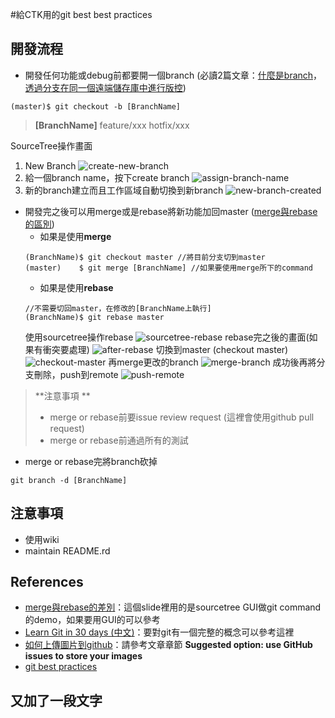 #給CTK用的git best best practices

## 開發流程
- 開發任何功能或debug前都要開一個branch (必讀2篇文章：[什麼是branch](https://github.com/doggy8088/Learn-Git-in-30-days/blob/master/docs/08%20%E9%97%9C%E6%96%BC%E5%88%86%E6%94%AF%E7%9A%84%E5%9F%BA%E6%9C%AC%E8%A7%80%E5%BF%B5%E8%88%87%E4%BD%BF%E7%94%A8%E6%96%B9%E5%BC%8F.markdown)，[透過分支在同一個遠端儲存庫中進行版控](https://github.com/doggy8088/Learn-Git-in-30-days/blob/master/docs/27%20%E9%80%8F%E9%81%8E%E5%88%86%E6%94%AF%E5%9C%A8%E5%90%8C%E4%B8%80%E5%80%8B%E9%81%A0%E7%AB%AF%E5%84%B2%E5%AD%98%E5%BA%AB%E4%B8%AD%E9%80%B2%E8%A1%8C%E7%89%88%E6%8E%A7.markdown))

```git
(master)$ git checkout -b [BranchName]
```

> **[BranchName]**
> feature/xxx
> hotfix/xxx

SourceTree操作畫面
1. New Branch
![create-new-branch](https://cloud.githubusercontent.com/assets/6972644/11111822/da825c02-8947-11e5-9ba0-dc1c88a9b5d2.jpg)
2. 給一個branch name，按下create branch
![assign-branch-name](https://cloud.githubusercontent.com/assets/6972644/11111902/928ad52c-8948-11e5-80ad-dc150fca59ba.jpg)
3. 新的branch建立而且工作區域自動切換到新branch
![new-branch-created](https://cloud.githubusercontent.com/assets/6972644/11111944/0d0b6f32-8949-11e5-9bff-42d4f8a476cb.jpg)

- 開發完之後可以用merge或是rebase將新功能加回master ([merge與rebase的區別](https://docs.google.com/presentation/d/1Jh5nI-nyqxRSR_5jZMisWfKQrJ1WsomJavL-5bU0zsk/edit#slide=id.p))
	- 如果是使用**merge**
	```
	(BranchName)$ git checkout master //將目前分支切到master
	(master)    $ git merge [BranchName] //如果要使用merge所下的command
	```
	- 如果是使用**rebase**
	```
	//不需要切回master，在修改的[BranchName上執行]
	(BranchName)$ git rebase master
	```
	使用sourcetree操作rebase
	![sourcetree-rebase](https://cloud.githubusercontent.com/assets/6972644/11112197/9e082384-894b-11e5-802a-8b4300f5df19.jpg)
	rebase完之後的畫面(如果有衝突要處理)
	![after-rebase](https://cloud.githubusercontent.com/assets/6972644/11112262/39106dc8-894c-11e5-8c80-22b625895e58.jpg)
	切換到master (checkout master)
	![checkout-master](https://cloud.githubusercontent.com/assets/6972644/11112296/8a6aba98-894c-11e5-865e-8a10cc07cf6f.jpg)
	再merge更改的branch
	![merge-branch](https://cloud.githubusercontent.com/assets/6972644/11112312/ae2a1884-894c-11e5-96d7-8e839f456bfb.jpg)
	成功後再將分支刪除，push到remote
	![push-remote](https://cloud.githubusercontent.com/assets/6972644/11112517/e5ef32c0-894e-11e5-8c97-9c2a980d0ea2.jpg)
	
> **注意事項 **
> - merge or rebase前要issue review request (這裡會使用github pull request)
> - merge or rebase前通過所有的測試

- merge or rebase完將branch砍掉

```
git branch -d [BranchName]
```

## 注意事項
- 使用wiki
- maintain README.rd

## References
- [merge與rebase的差別](https://docs.google.com/presentation/d/1Jh5nI-nyqxRSR_5jZMisWfKQrJ1WsomJavL-5bU0zsk/edit#slide=id.p)：這個slide裡用的是sourcetree GUI做git command的demo，如果要用GUI的可以參考
- [Learn Git in 30 days (中文)](https://github.com/doggy8088/Learn-Git-in-30-days)：要對git有一個完整的概念可以參考這裡
- [如何上傳圖片到github](http://blog.davidebbo.com/2014/11/using-issues-for-github-pages-screenshots.html)：請參考文章章節 **Suggested option: use GitHub issues to store your images**
- [git best practices](https://projects.tigase.org/projects/tigase-server/wiki/Best_practices)


## 又加了一段文字